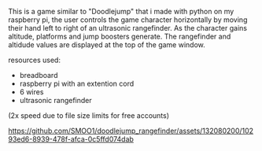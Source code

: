 This is a game similar to "Doodlejump" that i made with python on my raspberry pi, the user controls the game character horizontally by moving their hand left to right of an ultrasonic rangefinder. As the character gains altitude, platforms and jump boosters generate. The rangefinder and altidude values are displayed at the top of the game window. 

resources used:
- breadboard
- raspberry pi with an extention cord 
- 6 wires
- ultrasonic rangefinder

(2x speed due to file size limits for free accounts)

https://github.com/SMOO1/doodlejump_rangefinder/assets/132080200/10293ed6-8939-478f-afca-0c5ffd074dab



